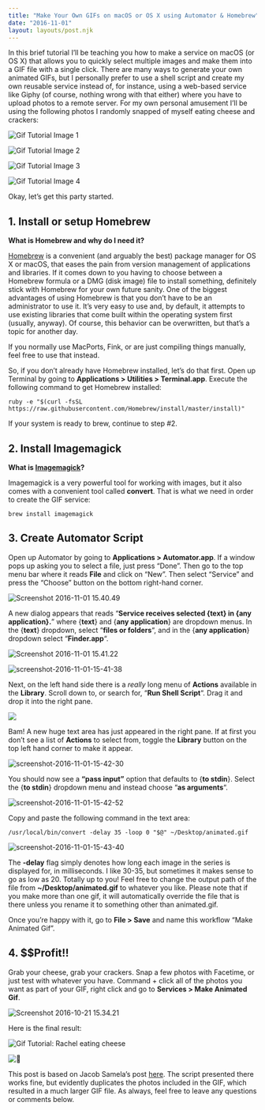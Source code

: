 ```yaml
---
title: "Make Your Own GIFs on macOS or OS X using Automator & Homebrew"
date: "2016-11-01"
layout: layouts/post.njk
---
```


In this brief tutorial I’ll be teaching you how to make a service on macOS (or OS X) that allows you to quickly select multiple images and make them into a GIF file with a single click. There are many ways to generate your own animated GIFs, but I personally prefer to use a shell script and create my own reusable service instead of, for instance, using a web-based service like Giphy (of course, nothing wrong with that either) where you have to upload photos to a remote server. For my own personal amusement I’ll be using the following photos I randomly snapped of myself eating cheese and crackers:

![Gif Tutorial Image 1](https://i0.wp.com/www.nerdycode.com/wp-content/uploads/2016/10/2016-10-21-01-3-1024x683.jpg?fit=686%2C458)

![Gif Tutorial Image 2](https://i1.wp.com/www.nerdycode.com/wp-content/uploads/2016/10/2016-10-21-02-1024x683.jpg?fit=686%2C458)

![Gif Tutorial Image 3](https://i2.wp.com/www.nerdycode.com/wp-content/uploads/2016/10/2016-10-21-03-1024x683.jpg?fit=686%2C458)

![Gif Tutorial Image 4](https://i2.wp.com/www.nerdycode.com/wp-content/uploads/2016/10/2016-10-21-04-1024x683.jpg?fit=686%2C458)

Okay, let’s get this party started.

## 1. Install or setup Homebrew

**What is Homebrew and why do I need it?**

[Homebrew](http://brew.sh/) is a convenient (and arguably the best) package manager for OS X or macOS, that eases the pain from version management of applications and libraries. If it comes down to you having to choose between a Homebrew formula or a DMG (disk image) file to install something, definitely stick with Homebrew for your own future sanity. One of the biggest advantages of using Homebrew is that you don’t have to be an administrator to use it. It’s very easy to use and, by default, it attempts to use existing libraries that come built within the operating system first (usually, anyway). Of course, this behavior can be overwritten, but that’s a topic for another day.

If you normally use MacPorts, Fink, or are just compiling things manually, feel free to use that instead.

So, if you don’t already have Homebrew installed, let’s do that first. Open up Terminal by going to **Applications > Utilities > Terminal.app**. Execute the following command to get Homebrew installed:

```
ruby -e "$(curl -fsSL https://raw.githubusercontent.com/Homebrew/install/master/install)"
```

If your system is ready to brew, continue to step #2.

## 2. Install Imagemagick

**What is [Imagemagick](http://www.imagemagick.org/script/index.php)?**

Imagemagick is a very powerful tool for working with images, but it also comes with a convenient tool called **convert**. That is what we need in order to create the GIF service:
```
brew install imagemagick
```

## 3. Create Automator Script

Open up Automator by going to **Applications > Automator.app**. If a window pops up asking you to select a file, just press “Done”. Then go to the top menu bar where it reads **File** and click on “New”. Then select “Service” and press the “Choose” button on the bottom right-hand corner.

![Screenshot 2016-11-01 15.40.49](https://i1.wp.com/www.nerdycode.com/wp-content/uploads/2016/11/Screenshot-2016-11-01-15.40.49-1024x838.png?fit=686%2C561)

A new dialog appears that reads “**Service receives selected {text} in {any application}.**” where {**text**} and {**any application**} are dropdown menus. In the {**text**} dropdown, select “**files or folders**“, and in the {**any application**} dropdown select “**Finder.app**“.

![Screenshot 2016-11-01 15.41.22](https://i0.wp.com/www.nerdycode.com/wp-content/uploads/2016/11/Screenshot-2016-11-01-15.41.22-1024x756.png?fit=686%2C506)

![screenshot-2016-11-01-15-41-38](https://i2.wp.com/www.nerdycode.com/wp-content/uploads/2016/11/Screenshot-2016-11-01-15.41.38-1024x336.png?fit=686%2C225)

Next, on the left hand side there is a _really_ long menu of **Actions** available in the **Library**. Scroll down to, or search for, “**Run Shell Script**“. Drag it and drop it into the right pane.

![](https://i0.wp.com/www.nerdycode.com/wp-content/uploads/2016/11/Screenshot-2016-11-01-15.42.52-1024x841.png?fit=686%2C563)

Bam! A new huge text area has just appeared in the right pane. If at first you don’t see a list of **Actions** to select from, toggle the **Library** button on the top left hand corner to make it appear.

![screenshot-2016-11-01-15-42-30](https://i2.wp.com/www.nerdycode.com/wp-content/uploads/2016/11/Screenshot-2016-11-01-15.42.30-1024x843.png?fit=686%2C565)

You should now see a **“pass input”** option that defaults to {**to stdin**}. Select the {**to stdin**} dropdown menu and instead choose “**as arguments**“.

![screenshot-2016-11-01-15-42-52](https://i0.wp.com/www.nerdycode.com/wp-content/uploads/2016/11/Screenshot-2016-11-01-15.42.52-1024x841.png?fit=686%2C563)

Copy and paste the following command in the text area:

```
/usr/local/bin/convert -delay 35 -loop 0 "$@" ~/Desktop/animated.gif
```

![screenshot-2016-11-01-15-43-40](https://i2.wp.com/www.nerdycode.com/wp-content/uploads/2016/11/Screenshot-2016-11-01-15.43.40-1024x539.png?fit=686%2C361)

The **-delay** flag simply denotes how long each image in the series is displayed for, in milliseconds. I like 30-35, but sometimes it makes sense to go as low as 20. Totally up to you! Feel free to change the output path of the file from **~/Desktop/animated.gif** to whatever you like. Please note that if you make more than one gif, it will automatically override the file that is there unless you rename it to something other than animated.gif.

Once you’re happy with it, go to **File > Save** and name this workflow “Make Animated Gif”.

## 4. $$Profit!!

Grab your cheese, grab your crackers. Snap a few photos with Facetime, or just test with whatever you have. Command + click all of the photos you want as part of your GIF, right click and go to **Services > Make Animated Gif**.

![Screenshot 2016-10-21 15.34.21](https://i1.wp.com/www.nerdycode.com/wp-content/uploads/2016/11/Screenshot-2016-10-21-15.34.21-897x1024.png?fit=686%2C783)

Here is the final result:

![Gif Tutorial: Rachel eating cheese](https://i0.wp.com/www.nerdycode.com/wp-content/uploads/2016/10/animated-01-5.gif?resize=686%2C457)

![🙂](images/1f642.png)

This post is based on Jacob Samela’s post [here](http://jacobsalmela.com/make-animated-gifs-in-os-x-with-a-right-click/). The script presented there works fine, but evidently duplicates the photos included in the GIF, which resulted in a much larger GIF file. As always, feel free to leave any questions or comments below.
